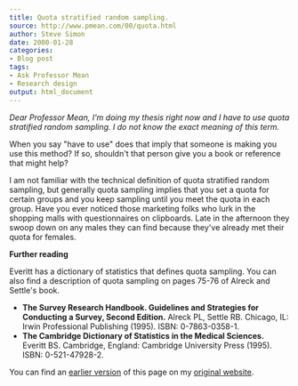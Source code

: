 ```yaml
---
title: Quota stratified random sampling.
source: http://www.pmean.com/00/quota.html
author: Steve Simon
date: 2000-01-28
categories:
- Blog post
tags:
- Ask Professor Mean
- Research design
output: html_document
---
```

*Dear Professor Mean, I'm doing my thesis right now and I have to use quota stratified random sampling. I do not know the exact meaning of this term.*

When you say "have to use" does that imply that someone is making you use this method? If so, shouldn't that person give you a book or reference that might help?

I am not familiar with the technical definition of quota stratified random sampling, but generally quota sampling implies that you set a quota for certain groups and you keep sampling until you meet the quota in each group. Have you ever noticed those marketing folks who lurk in the shopping malls with questionnaires on clipboards. Late in the afternoon they swoop down on any males they can find because they've already met their quota for females.

**Further reading**

Everitt has a dictionary of statistics that defines quota sampling. You can also find a description of quota sampling on pages 75-76 of Alreck and Settle's book.

+ **The Survey Research Handbook. Guidelines and Strategies for Conducting a Survey, Second Edition.** Alreck PL, Settle RB. Chicago, IL: Irwin Professional Publishing (1995). ISBN: 0-7863-0358-1.
+  **The Cambridge Dictionary of Statistics in the Medical Sciences.** Everitt BS. Cambridge, England: Cambridge University Press (1995). ISBN: 0-521-47928-2.

You can find an [earlier version][sim1] of this page on my [original website][sim2].

[sim1]: http://www.pmean.com/00/quota.html
[sim2]: http://www.pmean.com/original_site.html
